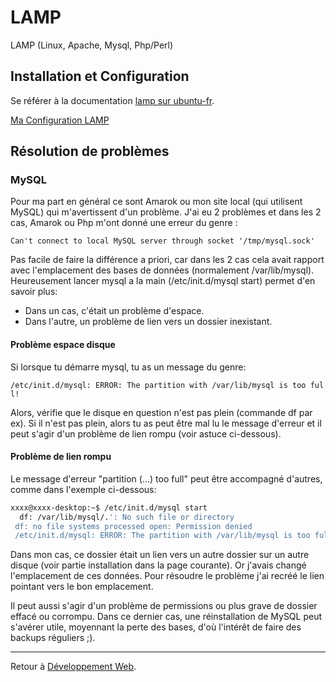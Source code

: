 # LAMP

LAMP (Linux, Apache, Mysql, Php/Perl)

## Installation et Configuration

Se référer à la documentation [lamp sur
ubuntu-fr](http://doc.ubuntu-fr.org/lamp).

[Ma Configuration LAMP](Ma_Configuration_LAMP)

## Résolution de problèmes

### MySQL

Pour ma part en général ce sont Amarok ou mon site local (qui utilisent
MySQL) qui m'avertissent d'un problème. J'ai eu 2 problèmes et dans les
2 cas, Amarok ou Php m'ont donné une erreur du genre :

`Can't connect to local MySQL server through socket '/tmp/mysql.sock'`

Pas facile de faire la différence a priori, car dans les 2 cas cela
avait rapport avec l'emplacement des bases de données (normalement
/var/lib/mysql). Heureusement lancer mysql a la main (/etc/init.d/mysql
start) permet d'en savoir plus:

- Dans un cas, c'était un problème d'espace.
- Dans l'autre, un problème de lien vers un dossier inexistant.

#### Problème espace disque

Si lorsque tu démarre mysql, tu as un message du genre:

`/etc/init.d/mysql: ERROR: The partition with /var/lib/mysql is too full!`

Alors, vérifie que le disque en question n'est pas plein (commande df
par ex). Si il n'est pas plein, alors tu as peut être mal lu le message
d'erreur et il peut s'agir d'un problème de lien rompu (voir astuce
ci-dessous).

#### Problème de lien rompu

Le message d'erreur "partition (...) too full" peut être accompagné
d'autres, comme dans l'exemple ci-dessous:

```sh
xxxx@xxxx-desktop:~$ /etc/init.d/mysql start
  df: /var/lib/mysql/.': No such file or directory 
 df: no file systems processed open: Permission denied
 /etc/init.d/mysql: ERROR: The partition with /var/lib/mysql is too full!
```

Dans mon cas, ce dossier était un lien vers un autre dossier sur un
autre disque (voir partie installation dans la page courante). Or
j'avais changé l'emplacement de ces données. Pour résoudre le problème
j'ai recréé le lien pointant vers le bon emplacement.

Il peut aussi s'agir d'un problème de permissions ou plus grave de
dossier effacé ou corrompu. Dans ce dernier cas, une réinstallation de
MySQL peut s'avérer utile, moyennant la perte des bases, d'où l'intérêt
de faire des backups réguliers ;).

------------------------------------------------------------------------

Retour à [Développement Web](Développement_Web).
